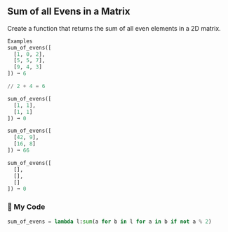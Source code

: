 ## Sum of all Evens in a Matrix

Create a function that returns the sum of all even elements in a 2D matrix.
```python
Examples
sum_of_evens([
  [1, 0, 2],
  [5, 5, 7],
  [9, 4, 3]
]) ➞ 6

// 2 + 4 = 6

sum_of_evens([
  [1, 1],
  [1, 1]
]) ➞ 0

sum_of_evens([
  [42, 9],
  [16, 8]
]) ➞ 66

sum_of_evens([
  [],
  [],
  []
]) ➞ 0
```
### :snake: My Code
```python
sum_of_evens = lambda l:sum(a for b in l for a in b if not a % 2)
```
